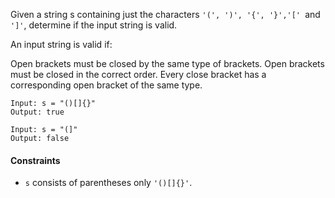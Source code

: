Given a string s containing just the characters `'(', ')', '{', '}','[' `and `']'`, determine if the input string is valid.

An input string is valid if:

Open brackets must be closed by the same type of brackets.
Open brackets must be closed in the correct order.
Every close bracket has a corresponding open bracket of the same type.
```
Input: s = "()[]{}"
Output: true

Input: s = "(]"
Output: false
```

#### Constraints
- `s` consists of parentheses only `'()[]{}'`.